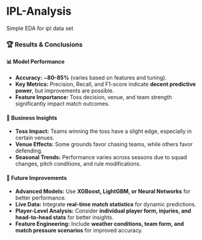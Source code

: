 # IPL-Analysis
Simple EDA for ipl data set

### **🏆 Results & Conclusions**  

#### **📊 Model Performance**  
- **Accuracy:** ~**80-85%** (varies based on features and tuning).  
- **Key Metrics:** Precision, Recall, and F1-score indicate **decent predictive power**, but improvements are possible.  
- **Feature Importance:** Toss decision, venue, and team strength significantly impact match outcomes.  

#### **📌 Business Insights**  
- **Toss Impact:** Teams winning the toss have a slight edge, especially in certain venues.  
- **Venue Effects:** Some grounds favor chasing teams, while others favor defending.  
- **Seasonal Trends:** Performance varies across seasons due to squad changes, pitch conditions, and rule modifications.  

#### **🚀 Future Improvements**  
- **Advanced Models:** Use **XGBoost, LightGBM, or Neural Networks** for better performance.  
- **Live Data:** Integrate **real-time match statistics** for dynamic predictions.  
- **Player-Level Analysis:** Consider **individual player form, injuries, and head-to-head stats** for better insights.  
- **Feature Engineering:** Include **weather conditions, team form, and match pressure scenarios** for improved accuracy.  